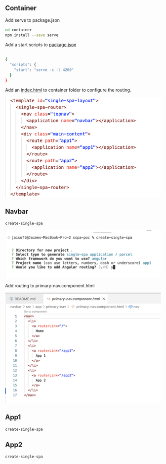 ## Container

Add serve to package.json

```sh
cd container
npm install --save serve
```
Add a start scripts to [package.json]

```sh

{
  "scripts": {
    "start": "serve -s -l 4200"
  }
}
```
Add an [index.html] to container folder to configure the routing.

![image info](https://github.com/Jaisoft/apps/blob/main/single-spa/sspa-poc/route.png)

## Navbar
```sh
create-single-spa
```
![image info](https://github.com/Jaisoft/apps/blob/main/single-spa/sspa-poc/create.png)


Add routing to primary-nav.component.html


![image info](https://github.com/Jaisoft/apps/blob/main/single-spa/sspa-poc/nav.png)

## App1
```sh
create-single-spa
```
## App2

```sh
create-single-spa
```

[package.json]: <https://github.com/Jaisoft/apps/blob/main/single-spa/sspa-poc/container/package.json>
[index.html]: <https://github.com/Jaisoft/apps/blob/main/single-spa/sspa-poc/container/index.html>